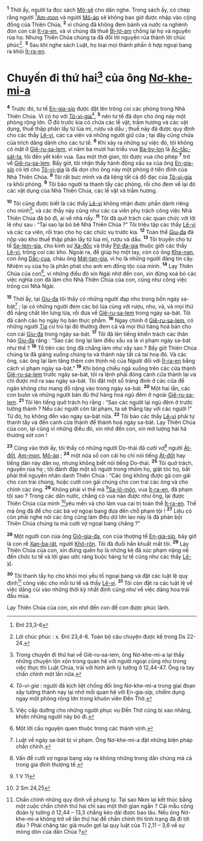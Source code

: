 <sup><b>1</b></sup> Thời ấy, người ta đọc sách [Mô-sê]() cho dân nghe. Trong sách ấy, có chép rằng người [^1@-a0615957-a61e-43f4-bb88-1bb3e1aa0ff6][Am-mon]() và người [Mô-áp]() sẽ không bao giờ được nhập vào cộng đồng của Thiên Chúa, <sup><b>2</b></sup> vì chúng đã không đem bánh và nước ra nghênh đón con cái [Ít-ra-en](), và vì chúng đã thuê [Bi-lơ-am]() chống lại họ và nguyền rủa họ. Nhưng Thiên Chúa chúng ta đã đổi lời nguyền rủa thành lời chúc phúc[^1-a0615957-a61e-43f4-bb88-1bb3e1aa0ff6]. <sup><b>3</b></sup> Sau khi nghe sách Luật, họ loại mọi thành phần ô hợp ngoại bang ra khỏi [Ít-ra-en]().


# Chuyến đi thứ hai[^2-a0615957-a61e-43f4-bb88-1bb3e1aa0ff6] của ông [Nơ-khe-mi-a]()
<sup><b>4</b></sup> Trước đó, tư tế [En-gia-síp]() được đặt lên trông coi các phòng trong Nhà Thiên Chúa. Vì có họ với [Tô-vi-gia]()[^3-a0615957-a61e-43f4-bb88-1bb3e1aa0ff6], <sup><b>5</b></sup> nên tư tế đã dọn cho ông này một phòng rộng lớn. Ở đó trước kia có chứa các lễ vật, trầm hương và các vật dụng, thuế thập phân lấy từ lúa mì, rượu và dầu ; thuế này đã được quy định cho các thầy [Lê-vi](), các ca viên và những người giữ cửa ; tại đây cũng chứa của trích dâng dành cho các tư tế. <sup><b>6</b></sup> Khi xảy ra những sự việc đó, tôi không có mặt ở [Giê-ru-sa-lem](), vì năm ba mươi hai triều vua [Ba-by-lon]() là [Ác-tắc-sát-ta](), tôi đến yết kiến vua. Sau một thời gian, tôi được vua cho phép <sup><b>7</b></sup> trở về [Giê-ru-sa-lem](). Bấy giờ, tôi nhận thấy hành động xấu xa của ông [En-gia-síp]() có lợi cho [Tô-vi-gia]() là đã dọn cho ông này một phòng ở tiền đình của Nhà Thiên Chúa. <sup><b>8</b></sup> Tôi rất bực mình và đã liệng tất cả đồ đạc của [Tô-vi-gia]() ra khỏi phòng. <sup><b>9</b></sup> Tôi bảo người ta thanh tẩy các phòng, rồi cho đem về lại đó các vật dụng của Nhà Thiên Chúa, các lễ vật và trầm hương.

<sup><b>10</b></sup> Tôi cũng được biết là các thầy [Lê-vi]() không nhận được phần dành riêng cho mình[^4-a0615957-a61e-43f4-bb88-1bb3e1aa0ff6], và các thầy này cũng như các ca viên phụ trách công việc Nhà Thiên Chúa đã bỏ đi, ai về nhà nấy. <sup><b>11</b></sup> Tôi đã quở trách các quan chức với lời lẽ như sau : “Tại sao lại bỏ bê Nhà Thiên Chúa ?” Tôi triệu tập các thầy [Lê-vi]() và các ca viên, rồi trao cho họ các chức vụ trước kia. <sup><b>12</b></sup> Toàn thể [Giu-đa]() đã nộp vào kho thuế thập phân lấy từ lúa mì, rượu và dầu. <sup><b>13</b></sup> Tôi truyền cho tư tế [Se-lem-gia](), cho kinh sư [Xa-đốc]() và thầy [Pơ-đa-gia]() thuộc giới các thầy [Lê-vi](), trông coi các kho. Ngoài ra, để giúp họ một tay, còn có ông [Kha-nan](), con ông [Dắc-cua](), cháu ông [Mát-tan-gia](), vì họ là những người đáng tin cậy. Nhiệm vụ của họ là phân phát cho anh em đồng tộc của mình. <sup><b>14</b></sup> Lạy Thiên Chúa của con[^5-a0615957-a61e-43f4-bb88-1bb3e1aa0ff6], vì những điều đó xin Ngài nhớ đến con, xin đừng xoá bỏ các việc nghĩa con đã làm cho Nhà Thiên Chúa của con, cũng như công việc trông coi Nhà Ngài.

<sup><b>15</b></sup> Thời ấy, tại [Giu-đa]() tôi thấy có những người đạp nho trong bồn ngày sa-bát[^6-a0615957-a61e-43f4-bb88-1bb3e1aa0ff6] ; lại có những người đem các bó lúa cùng với rượu, nho, vả, và mọi thứ đồ nặng chất lên lưng lừa, rồi đưa về [Giê-ru-sa-lem]() trong ngày sa-bát. Tôi đã cảnh cáo họ ngày họ bán thực phẩm. <sup><b>16</b></sup> Ngay chính ở [Giê-ru-sa-lem](), có những người [Tia]() cư trú tại đó thường đem cá và mọi thứ hàng hoá bán cho con cái [Giu-đa]() trong ngày sa-bát. <sup><b>17</b></sup> Tôi đã lên tiếng khiển trách các thân hào [Giu-đa]() rằng : “Sao các ông lại làm điều xấu xa là vi phạm ngày sa-bát như thế ? <sup><b>18</b></sup> Tổ tiên các ông đã chẳng làm như vậy sao ? Bấy giờ Thiên Chúa chúng ta đã giáng xuống chúng ta và thành này tất cả tai hoạ đó. Và các ông, các ông lại làm tăng thêm cơn thịnh nộ của Người đối với [Ít-ra-en]() bằng cách vi phạm ngày sa-bát.” <sup><b>19</b></sup> Khi bóng chiều ngả xuống trên các cửa thành [Giê-ru-sa-lem]() trước ngày sa-bát, tôi ra lệnh phải đóng cánh cửa thành lại và chỉ được mở ra sau ngày sa-bát. Tôi đặt một số tráng đinh ở các cửa để ngăn không cho mang đồ nặng vào trong ngày sa-bát. <sup><b>20</b></sup> Một hai lần, các con buôn và những người bán đủ thứ hàng hoá ngủ đêm ở ngoài [Giê-ru-sa-lem](). <sup><b>21</b></sup> Tôi lên tiếng quở trách họ rằng : “Sao các người lại ngủ đêm ở trước tường thành ? Nếu các người còn tái phạm, ta sẽ thẳng tay với các người !” Từ đó, họ không đến vào ngày sa-bát nữa. <sup><b>22</b></sup> Tôi bảo các thầy [Lê-vi]() phải tự thanh tẩy và đến canh cửa thành để thánh hoá ngày sa-bát. Lạy Thiên Chúa của con, lại cũng vì những điều đó, xin nhớ đến con, xin mở lượng hải hà thương xót con !

<sup><b>23</b></sup> Cũng vào thời ấy, tôi thấy có những người Do-thái đã cưới vợ[^7-a0615957-a61e-43f4-bb88-1bb3e1aa0ff6] người [Át-đốt](), [Am-mon](), [Mô-áp]() ; <sup><b>24</b></sup> một nửa số con cái họ chỉ nói tiếng [Át-đốt]() hay tiếng dân này dân nọ, nhưng không biết nói tiếng Do-thái. <sup><b>25</b></sup> Tôi quở trách, nguyền rủa họ ; tôi đánh đập một số người trong nhóm họ, giật tóc họ, bắt phải thề nguyền nhân danh Thiên Chúa : “Các ông không được gả con gái cho con trai chúng, hoặc cưới con gái chúng cho con trai các ông và cho chính các ông. <sup><b>26</b></sup> Không phải vì thế mà [^2@-a0615957-a61e-43f4-bb88-1bb3e1aa0ff6][Sa-lô-môn](), vua [Ít-ra-en](), đã phạm tội sao ? Trong các dân nước, chẳng có vua nào được như ông, lại được Thiên Chúa của mình [^3@-a0615957-a61e-43f4-bb88-1bb3e1aa0ff6]yêu mến và cho làm vua cai trị toàn thể [Ít-ra-en](). Thế mà ông đã để cho các bà vợ ngoại bang đưa đến chỗ phạm tội ! <sup><b>27</b></sup> Liệu có còn phải nghe nói các ông cũng làm điều dữ lớn lao này là đã phản bội Thiên Chúa chúng ta mà cưới vợ ngoại bang chăng ?”

<sup><b>28</b></sup> Một người con của ông [Giô-gia-đa](), con của thượng tế [En-gia-síp](), bây giờ là con rể [Xan-ba-lát](), người [Khô-rôn](). Tôi đã đuổi hắn khuất mắt tôi. <sup><b>29</b></sup> Lạy Thiên Chúa của con, xin đừng quên họ là những kẻ đã xúc phạm nặng nề đến chức tư tế và lời giao ước ràng buộc hàng tư tế cũng như các thầy [Lê-vi]().

<sup><b>30</b></sup> Tôi thanh tẩy họ cho khỏi mọi yếu tố ngoại bang và đặt các luật lệ quy định[^8-a0615957-a61e-43f4-bb88-1bb3e1aa0ff6] công việc cho mỗi tư tế và thầy [Lê-vi](). <sup><b>31</b></sup> Tôi còn đặt ra các luật lệ về việc dâng củi vào những thời kỳ nhất định cũng như về việc dâng hoa trái đầu mùa.

Lạy Thiên Chúa của con, xin nhớ đến con để con được phúc lành.

[^1-a0615957-a61e-43f4-bb88-1bb3e1aa0ff6]: Lời chúc phúc : x. Đnl 23,4-6. Toàn bộ câu chuyện được kể trong Ds 22-24.
[^2-a0615957-a61e-43f4-bb88-1bb3e1aa0ff6]: Trong chuyến đi thứ hai về Giê-ru-sa-lem, ông Nơ-khe-mi-a lại thấy những chuyện lộn xộn trong quan hệ với người ngoại cũng như trong việc thực thi Luật Chúa, trái với hình ảnh lý tưởng ở 12,44-47. Ông ra tay chấn chỉnh một lần nữa.
[^3-a0615957-a61e-43f4-bb88-1bb3e1aa0ff6]: *Tô-vi-gia* : người đã kịch liệt chống đối ông Nơ-khe-mi-a trong giai đoạn xây tường thành nay lại nhờ mối quan hệ với En-gia-síp, chiếm dụng ngay một phòng rộng lớn trong khuôn viên Đền Thờ.
[^4-a0615957-a61e-43f4-bb88-1bb3e1aa0ff6]: Việc cấp dưỡng cho những người phục vụ Đền Thờ cũng bị xao nhãng, khiến những người này bỏ đi.
[^5-a0615957-a61e-43f4-bb88-1bb3e1aa0ff6]: Một lời cầu nguyện quen thuộc trong các thánh vịnh.
[^6-a0615957-a61e-43f4-bb88-1bb3e1aa0ff6]: Luật về ngày sa-bát bị vi phạm. Ông Nơ-khe-mi-a đặt những biện pháp chấn chỉnh.
[^7-a0615957-a61e-43f4-bb88-1bb3e1aa0ff6]: Vấn đề cưới vợ ngoại bang xảy ra không những trong dân chúng mà cả trong gia đình thượng tế.
[^8-a0615957-a61e-43f4-bb88-1bb3e1aa0ff6]: Chấn chỉnh những quy định về phụng tự. Tại sao Nkm lại kết thúc bằng một cuộc chấn chỉnh thứ hai chỉ sau một thời gian ngắn ? Cái mẫu cộng đoàn lý tưởng ở 12,44 – 13,3 chẳng kéo dài được bao lâu. Nếu ông Nơ-khe-mi-a không trở về lần thứ hai để chấn chỉnh thì tình trạng đã đi tới đâu ? Phải chăng tác giả muốn gợi lại quy luật của Tl 2,11 – 3,6 về sự mỏng dòn của dân Chúa ?
[^1@-a0615957-a61e-43f4-bb88-1bb3e1aa0ff6]: Đnl 23,3-6
[^2@-a0615957-a61e-43f4-bb88-1bb3e1aa0ff6]: 1 V 11
[^3@-a0615957-a61e-43f4-bb88-1bb3e1aa0ff6]: 2 Sm 24,25